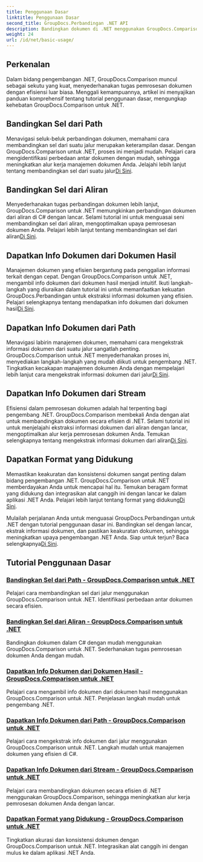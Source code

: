 ```yaml
---
title: Penggunaan Dasar
linktitle: Penggunaan Dasar
second_title: GroupDocs.Perbandingan .NET API
description: Bandingkan dokumen di .NET menggunakan GroupDocs.Comparison. Pelajari tutorial penggunaan dasar yang mencakup perbandingan sel, ekstraksi info dokumen, dan format yang didukung.
weight: 24
url: /id/net/basic-usage/
---
```

## Perkenalan

Dalam bidang pengembangan .NET, GroupDocs.Comparison muncul sebagai sekutu yang kuat, menyederhanakan tugas pemrosesan dokumen dengan efisiensi luar biasa. Menggali kemampuannya, artikel ini menyajikan panduan komprehensif tentang tutorial penggunaan dasar, mengungkap kehebatan GroupDocs.Comparison untuk .NET.

## Bandingkan Sel dari Path
 Menavigasi seluk-beluk perbandingan dokumen, memahami cara membandingkan sel dari suatu jalur merupakan keterampilan dasar. Dengan GroupDocs.Comparison untuk .NET, proses ini menjadi mudah. Pelajari cara mengidentifikasi perbedaan antar dokumen dengan mudah, sehingga meningkatkan alur kerja manajemen dokumen Anda. Jelajahi lebih lanjut tentang membandingkan sel dari suatu jalur[Di Sini](./compare-cells-from-path/).

## Bandingkan Sel dari Aliran
Menyederhanakan tugas perbandingan dokumen lebih lanjut, GroupDocs.Comparison untuk .NET memungkinkan perbandingan dokumen dari aliran di C# dengan lancar. Selami tutorial ini untuk menguasai seni membandingkan sel dari aliran, mengoptimalkan upaya pemrosesan dokumen Anda. Pelajari lebih lanjut tentang membandingkan sel dari aliran[Di Sini](./compare-cells-from-stream/).

## Dapatkan Info Dokumen dari Dokumen Hasil
 Manajemen dokumen yang efisien bergantung pada penggalian informasi terkait dengan cepat. Dengan GroupDocs.Comparison untuk .NET, mengambil info dokumen dari dokumen hasil menjadi intuitif. Ikuti langkah-langkah yang diuraikan dalam tutorial ini untuk memanfaatkan kekuatan GroupDocs.Perbandingan untuk ekstraksi informasi dokumen yang efisien. Pelajari selengkapnya tentang mendapatkan info dokumen dari dokumen hasil[Di Sini](./get-document-info-from-result-document/).

## Dapatkan Info Dokumen dari Path
Menavigasi labirin manajemen dokumen, memahami cara mengekstrak informasi dokumen dari suatu jalur sangatlah penting. GroupDocs.Comparison untuk .NET menyederhanakan proses ini, menyediakan langkah-langkah yang mudah diikuti untuk pengembang .NET. Tingkatkan kecakapan manajemen dokumen Anda dengan mempelajari lebih lanjut cara mengekstrak informasi dokumen dari jalur[Di Sini](./get-document-info-from-path/).

## Dapatkan Info Dokumen dari Stream
 Efisiensi dalam pemrosesan dokumen adalah hal terpenting bagi pengembang .NET. GroupDocs.Comparison membekali Anda dengan alat untuk membandingkan dokumen secara efisien di .NET. Selami tutorial ini untuk menjelajahi ekstraksi informasi dokumen dari aliran dengan lancar, mengoptimalkan alur kerja pemrosesan dokumen Anda. Temukan selengkapnya tentang mengekstrak informasi dokumen dari aliran[Di Sini](./get-document-info-from-stream/).

## Dapatkan Format yang Didukung
Memastikan keakuratan dan konsistensi dokumen sangat penting dalam bidang pengembangan .NET. GroupDocs.Comparison untuk .NET memberdayakan Anda untuk mencapai hal itu. Temukan beragam format yang didukung dan integrasikan alat canggih ini dengan lancar ke dalam aplikasi .NET Anda. Pelajari lebih lanjut tentang format yang didukung[Di Sini](./get-supported-formats/).

 Mulailah perjalanan Anda untuk menguasai GroupDocs.Perbandingan untuk .NET dengan tutorial penggunaan dasar ini. Bandingkan sel dengan lancar, ekstrak informasi dokumen, dan pastikan keakuratan dokumen, sehingga meningkatkan upaya pengembangan .NET Anda. Siap untuk terjun? Baca selengkapnya[Di Sini](https://tutorials.groupdocs.com/comparison/net).
## Tutorial Penggunaan Dasar
### [Bandingkan Sel dari Path - GroupDocs.Comparison untuk .NET](./compare-cells-from-path/)
Pelajari cara membandingkan sel dari jalur menggunakan GroupDocs.Comparison untuk .NET. Identifikasi perbedaan antar dokumen secara efisien.
### [Bandingkan Sel dari Aliran - GroupDocs.Comparison untuk .NET](./compare-cells-from-stream/)
Bandingkan dokumen dalam C# dengan mudah menggunakan GroupDocs.Comparison untuk .NET. Sederhanakan tugas pemrosesan dokumen Anda dengan mudah.
### [Dapatkan Info Dokumen dari Dokumen Hasil - GroupDocs.Comparison untuk .NET](./get-document-info-from-result-document/)
Pelajari cara mengambil info dokumen dari dokumen hasil menggunakan GroupDocs.Comparison untuk .NET. Penjelasan langkah mudah untuk pengembang .NET.
### [Dapatkan Info Dokumen dari Path - GroupDocs.Comparison untuk .NET](./get-document-info-from-path/)
Pelajari cara mengekstrak info dokumen dari jalur menggunakan GroupDocs.Comparison untuk .NET. Langkah mudah untuk manajemen dokumen yang efisien di C#.
### [Dapatkan Info Dokumen dari Stream - GroupDocs.Comparison untuk .NET](./get-document-info-from-stream/)
Pelajari cara membandingkan dokumen secara efisien di .NET menggunakan GroupDocs.Comparison, sehingga meningkatkan alur kerja pemrosesan dokumen Anda dengan lancar.
### [Dapatkan Format yang Didukung - GroupDocs.Comparison untuk .NET](./get-supported-formats/)
Tingkatkan akurasi dan konsistensi dokumen dengan GroupDocs.Comparison untuk .NET. Integrasikan alat canggih ini dengan mulus ke dalam aplikasi .NET Anda.